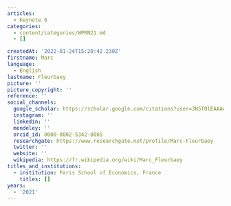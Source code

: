 ```yaml
---
articles:
  - Keynote 6
categories:
  - content/categories/WPRN21.md
  - []

createdAt: '2022-01-24T15:20:42.230Z'
firstname: Marc
language:
  - English
lastname: Fleurbaey
picture: ''
picture_copyright: ''
reference: ''
social_channels:
  google_scholar: https://scholar.google.com/citations?user=3N5T0lEAAAAJ&hl=fr
  instagram: ''
  linkedin: ''
  mendeley: ''
  orcid_id: 0000-0002-5342-8065
  researchgate: https://www.researchgate.net/profile/Marc-Fleurbaey
  twitter: ''
  website: ''
  wikipedia: https://fr.wikipedia.org/wiki/Marc_Fleurbaey
titles_and_institutions:
  - institution: Paris School of Economics, France
    titles: []
years:
  - '2021'
---
```

